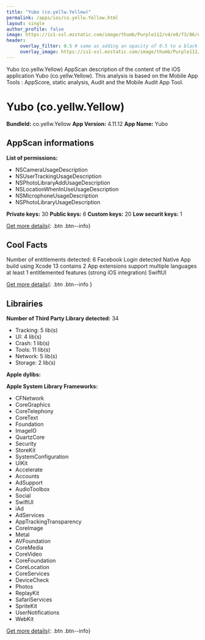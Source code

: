 ```yaml
---
title: "Yubo (co.yellw.Yellow)"
permalink: /apps/ios/co.yellw.Yellow.html
layout: single
author_profile: false
image: https://is1-ssl.mzstatic.com/image/thumb/Purple112/v4/e8/f3/86/e8f3864e-03e9-511f-4188-b614ba836485/AppIcon-0-1x_U007emarketing-0-5-0-85-220.png/512x512bb.jpg
header: 
     overlay_filter: 0.5 # same as adding an opacity of 0.5 to a black background
     overlay_image: https://is1-ssl.mzstatic.com/image/thumb/Purple112/v4/e8/f3/86/e8f3864e-03e9-511f-4188-b614ba836485/AppIcon-0-1x_U007emarketing-0-5-0-85-220.png/512x512bb.jpg
---
```

Yubo (co.yellw.Yellow) AppScan description of the content of the iOS application Yubo (co.yellw.Yellow). This analysis is based on the Mobile App Tools : AppScore, static analysis, Audit and the Mobile Audit App Tool.

# Yubo (co.yellw.Yellow)

**BundleId:** co.yellw.Yellow
**App Version:** 4.11.12
**App Name:** Yubo


## AppScan informations 

**List of permissions:** 
- NSCameraUsageDescription
- NSUserTrackingUsageDescription
- NSPhotoLibraryAddUsageDescription
- NSLocationWhenInUseUsageDescription
- NSMicrophoneUsageDescription
- NSPhotoLibraryUsageDescription
  
  
**Private keys:** 30
**Public keys:** 6
**Custom keys:** 20
**Low securit keys:** 1
  
[Get more details](/pricing.html){: .btn .btn--info}

## Cool Facts

Number of entitlements detected: 6
Facebook Login detected
Native App
build using Xcode 13
contains 2 App extensions
support multiple languages
at least 1 entitlemented features (strong iOS integration)
SwiftUI
  
[Get more details](/pricing.html){: .btn .btn--info }

## Librairies 
**Number of Third Party Library detected:** 34
- Tracking: 5 lib(s)
- UI: 4 lib(s)
- Crash: 1 lib(s)
- Tools: 11 lib(s)
- Network: 5 lib(s)
- Storage: 2 lib(s)


**Apple dylibs:**


**Apple System Library Frameworks:**
- CFNetwork
- CoreGraphics
- CoreTelephony
- CoreText
- Foundation
- ImageIO
- QuartzCore
- Security
- StoreKit
- SystemConfiguration
- UIKit
- Accelerate
- Accounts
- AdSupport
- AudioToolbox
- Social
- SwiftUI
- iAd
- AdServices
- AppTrackingTransparency
- CoreImage
- Metal
- AVFoundation
- CoreMedia
- CoreVideo
- CoreFoundation
- CoreLocation
- CoreServices
- DeviceCheck
- Photos
- ReplayKit
- SafariServices
- SpriteKit
- UserNotifications
- WebKit


  
[Get more details](/pricing.html){: .btn .btn--info}

